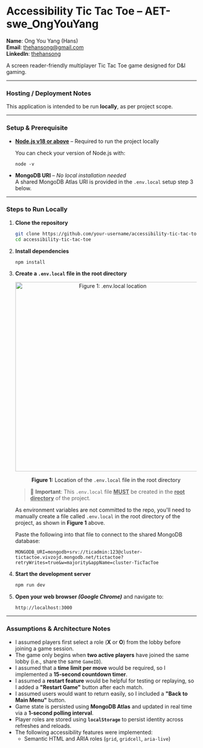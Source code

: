 # Accessibility Tic Tac Toe – AET-swe_OngYouYang
**Name**: Ong You Yang (Hans)  
**Email**: [thehansong@gmail.com](mailto:thehansong@gmail.com)  
**LinkedIn**: [thehansong](https://www.linkedin.com/in/thehansong/)

A screen reader-friendly multiplayer Tic Tac Toe game designed for D&I gaming.

---

### Hosting / Deployment Notes

This application is intended to be run **locally**, as per project scope. 

---

### Setup & Prerequisite
- **[Node.js v18 or above](https://nodejs.org/en/download/)** – Required to run the project locally

  You can check your version of Node.js with:
    ```
    node -v
    ```
- **MongoDB URI** – _No local installation needed_  
  A shared MongoDB Atlas URI is provided in the `.env.local` setup step 3 below.

---

### Steps to Run Locally
1. **Clone the repository**

    ```bash
    git clone https://github.com/your-username/accessibility-tic-tac-toe.git
    cd accessibility-tic-tac-toe
    ```

2. **Install dependencies**

    ```bash
    npm install
    ```

3. **Create a `.env.local` file in the root directory**
    <p align="center">
      <img src="https://github.com/user-attachments/assets/1d547449-5b0d-4adf-ac5b-e0eca2757e48" alt="Figure 1: .env.local location" width="500"/>
    </p>
    <p align="center"><strong>Figure 1:</strong> Location of the <code>.env.local</code> file in the root directory</p>
    
    > 📍 **Important**: This `.env.local` file <u><strong>MUST</strong></u> be created in the <u>**root directory**</u> of the project.
    
    As environment variables are not committed to the repo, you'll need to manually create a file called `.env.local` in the root directory of the project, as shown in **Figure 1** above.

    Paste the following into that file to connect to the shared MongoDB database:

    ```env
    MONGODB_URI=mongodb+srv://ticadmin:123@cluster-tictactoe.vivzojd.mongodb.net/tictactoe?retryWrites=true&w=majority&appName=cluster-TicTacToe
    ```

4. **Start the development server**

    ```bash
    npm run dev
    ```

5. **Open your web browser _(Google Chrome)_** and navigate to:

    ```
    http://localhost:3000
    ```

---

### Assumptions & Architecture Notes
- I assumed players first select a role (**X** or **O**) from the lobby before joining a game session.
- The game only begins when **two active players** have joined the same lobby (i.e., share the same `GameID`).
- I assumed that a **time limit per move** would be required, so I implemented a **15-second countdown timer**.
- I assumed a **restart feature** would be helpful for testing or replaying, so I added a **"Restart Game"** button after each match.
- I assumed users would want to return easily, so I included a **"Back to Main Menu"** button.
- Game state is persisted using **MongoDB Atlas** and updated in real time via a **1-second polling interval**.
- Player roles are stored using **`localStorage`** to persist identity across refreshes and reloads.
- The following accessibility features were implemented:
  - Semantic HTML and ARIA roles (`grid`, `gridcell`, `aria-live`)

